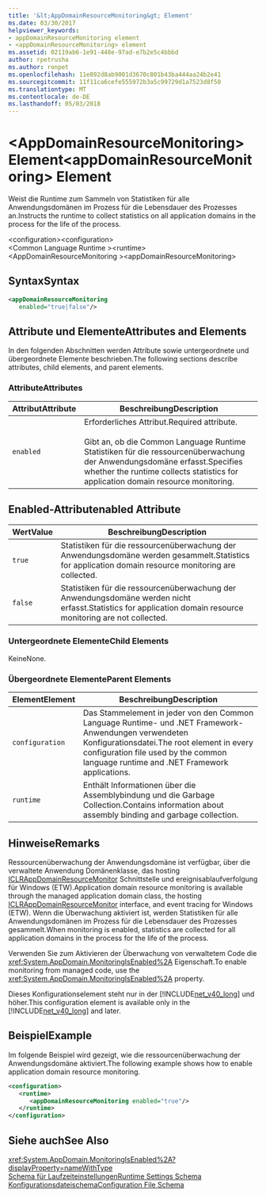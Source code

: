 ```yaml
---
title: '&lt;AppDomainResourceMonitoring&gt; Element'
ms.date: 03/30/2017
helpviewer_keywords:
- appDomainResourceMonitoring element
- <appDomainResourceMonitoring> element
ms.assetid: 02119ab6-1e91-448e-97ad-e7b2e5c4bbbd
author: rpetrusha
ms.author: ronpet
ms.openlocfilehash: 11e892d8ab9001d3670c801b43ba444aa24b2e41
ms.sourcegitcommit: 11f11ca6cefe555972b3a5c99729d1a7523d8f50
ms.translationtype: MT
ms.contentlocale: de-DE
ms.lasthandoff: 05/03/2018
---
```

# <a name="ltappdomainresourcemonitoringgt-element"></a><span data-ttu-id="15d55-102">&lt;AppDomainResourceMonitoring&gt; Element</span><span class="sxs-lookup"><span data-stu-id="15d55-102">&lt;appDomainResourceMonitoring&gt; Element</span></span>
<span data-ttu-id="15d55-103">Weist die Runtime zum Sammeln von Statistiken für alle Anwendungsdomänen im Prozess für die Lebensdauer des Prozesses an.</span><span class="sxs-lookup"><span data-stu-id="15d55-103">Instructs the runtime to collect statistics on all application domains in the process for the life of the process.</span></span>  
  
 <span data-ttu-id="15d55-104">\<configuration></span><span class="sxs-lookup"><span data-stu-id="15d55-104">\<configuration></span></span>  
<span data-ttu-id="15d55-105">\<Common Language Runtime ></span><span class="sxs-lookup"><span data-stu-id="15d55-105">\<runtime></span></span>  
<span data-ttu-id="15d55-106">\<AppDomainResourceMonitoring ></span><span class="sxs-lookup"><span data-stu-id="15d55-106">\<appDomainResourceMonitoring></span></span>  
  
## <a name="syntax"></a><span data-ttu-id="15d55-107">Syntax</span><span class="sxs-lookup"><span data-stu-id="15d55-107">Syntax</span></span>  
  
```xml  
<appDomainResourceMonitoring    
   enabled="true|false"/>  
```  
  
## <a name="attributes-and-elements"></a><span data-ttu-id="15d55-108">Attribute und Elemente</span><span class="sxs-lookup"><span data-stu-id="15d55-108">Attributes and Elements</span></span>  
 <span data-ttu-id="15d55-109">In den folgenden Abschnitten werden Attribute sowie untergeordnete und übergeordnete Elemente beschrieben.</span><span class="sxs-lookup"><span data-stu-id="15d55-109">The following sections describe attributes, child elements, and parent elements.</span></span>  
  
### <a name="attributes"></a><span data-ttu-id="15d55-110">Attribute</span><span class="sxs-lookup"><span data-stu-id="15d55-110">Attributes</span></span>  
  
|<span data-ttu-id="15d55-111">Attribut</span><span class="sxs-lookup"><span data-stu-id="15d55-111">Attribute</span></span>|<span data-ttu-id="15d55-112">Beschreibung</span><span class="sxs-lookup"><span data-stu-id="15d55-112">Description</span></span>|  
|---------------|-----------------|  
|`enabled`|<span data-ttu-id="15d55-113">Erforderliches Attribut.</span><span class="sxs-lookup"><span data-stu-id="15d55-113">Required attribute.</span></span><br /><br /> <span data-ttu-id="15d55-114">Gibt an, ob die Common Language Runtime Statistiken für die ressourcenüberwachung der Anwendungsdomäne erfasst.</span><span class="sxs-lookup"><span data-stu-id="15d55-114">Specifies whether the runtime collects statistics for application domain resource monitoring.</span></span>|  
  
## <a name="enabled-attribute"></a><span data-ttu-id="15d55-115">Enabled-Attribut</span><span class="sxs-lookup"><span data-stu-id="15d55-115">enabled Attribute</span></span>  
  
|<span data-ttu-id="15d55-116">Wert</span><span class="sxs-lookup"><span data-stu-id="15d55-116">Value</span></span>|<span data-ttu-id="15d55-117">Beschreibung</span><span class="sxs-lookup"><span data-stu-id="15d55-117">Description</span></span>|  
|-----------|-----------------|  
|`true`|<span data-ttu-id="15d55-118">Statistiken für die ressourcenüberwachung der Anwendungsdomäne werden gesammelt.</span><span class="sxs-lookup"><span data-stu-id="15d55-118">Statistics for application domain resource monitoring are collected.</span></span>|  
|`false`|<span data-ttu-id="15d55-119">Statistiken für die ressourcenüberwachung der Anwendungsdomäne werden nicht erfasst.</span><span class="sxs-lookup"><span data-stu-id="15d55-119">Statistics for application domain resource monitoring are not collected.</span></span>|  
  
### <a name="child-elements"></a><span data-ttu-id="15d55-120">Untergeordnete Elemente</span><span class="sxs-lookup"><span data-stu-id="15d55-120">Child Elements</span></span>  
 <span data-ttu-id="15d55-121">Keine</span><span class="sxs-lookup"><span data-stu-id="15d55-121">None.</span></span>  
  
### <a name="parent-elements"></a><span data-ttu-id="15d55-122">Übergeordnete Elemente</span><span class="sxs-lookup"><span data-stu-id="15d55-122">Parent Elements</span></span>  
  
|<span data-ttu-id="15d55-123">Element</span><span class="sxs-lookup"><span data-stu-id="15d55-123">Element</span></span>|<span data-ttu-id="15d55-124">Beschreibung</span><span class="sxs-lookup"><span data-stu-id="15d55-124">Description</span></span>|  
|-------------|-----------------|  
|`configuration`|<span data-ttu-id="15d55-125">Das Stammelement in jeder von den Common Language Runtime- und .NET Framework-Anwendungen verwendeten Konfigurationsdatei.</span><span class="sxs-lookup"><span data-stu-id="15d55-125">The root element in every configuration file used by the common language runtime and .NET Framework applications.</span></span>|  
|`runtime`|<span data-ttu-id="15d55-126">Enthält Informationen über die Assemblybindung und die Garbage Collection.</span><span class="sxs-lookup"><span data-stu-id="15d55-126">Contains information about assembly binding and garbage collection.</span></span>|  
  
## <a name="remarks"></a><span data-ttu-id="15d55-127">Hinweise</span><span class="sxs-lookup"><span data-stu-id="15d55-127">Remarks</span></span>  
 <span data-ttu-id="15d55-128">Ressourcenüberwachung der Anwendungsdomäne ist verfügbar, über die verwaltete Anwendung Domänenklasse, das hosting [ICLRAppDomainResourceMonitor](../../../../../docs/framework/unmanaged-api/hosting/iclrappdomainresourcemonitor-interface.md) Schnittstelle und ereignisablaufverfolgung für Windows (ETW).</span><span class="sxs-lookup"><span data-stu-id="15d55-128">Application domain resource monitoring is available through the managed application domain class, the hosting [ICLRAppDomainResourceMonitor](../../../../../docs/framework/unmanaged-api/hosting/iclrappdomainresourcemonitor-interface.md) interface, and event tracing for Windows (ETW).</span></span> <span data-ttu-id="15d55-129">Wenn die Überwachung aktiviert ist, werden Statistiken für alle Anwendungsdomänen im Prozess für die Lebensdauer des Prozesses gesammelt.</span><span class="sxs-lookup"><span data-stu-id="15d55-129">When monitoring is enabled, statistics are collected for all application domains in the process for the life of the process.</span></span>  
  
 <span data-ttu-id="15d55-130">Verwenden Sie zum Aktivieren der Überwachung von verwaltetem Code die <xref:System.AppDomain.MonitoringIsEnabled%2A> Eigenschaft.</span><span class="sxs-lookup"><span data-stu-id="15d55-130">To enable monitoring from managed code, use the <xref:System.AppDomain.MonitoringIsEnabled%2A> property.</span></span>  
  
 <span data-ttu-id="15d55-131">Dieses Konfigurationselement steht nur in der [!INCLUDE[net_v40_long](../../../../../includes/net-v40-long-md.md)] und höher.</span><span class="sxs-lookup"><span data-stu-id="15d55-131">This configuration element is available only in the [!INCLUDE[net_v40_long](../../../../../includes/net-v40-long-md.md)] and later.</span></span>  
  
## <a name="example"></a><span data-ttu-id="15d55-132">Beispiel</span><span class="sxs-lookup"><span data-stu-id="15d55-132">Example</span></span>  
 <span data-ttu-id="15d55-133">Im folgende Beispiel wird gezeigt, wie die ressourcenüberwachung der Anwendungsdomäne aktiviert.</span><span class="sxs-lookup"><span data-stu-id="15d55-133">The following example shows how to enable application domain resource monitoring.</span></span>  
  
```xml  
<configuration>  
   <runtime>  
      <appDomainResourceMonitoring enabled="true"/>  
   </runtime>  
</configuration>  
```  
  
## <a name="see-also"></a><span data-ttu-id="15d55-134">Siehe auch</span><span class="sxs-lookup"><span data-stu-id="15d55-134">See Also</span></span>  
 <xref:System.AppDomain.MonitoringIsEnabled%2A?displayProperty=nameWithType>  
 [<span data-ttu-id="15d55-135">Schema für Laufzeiteinstellungen</span><span class="sxs-lookup"><span data-stu-id="15d55-135">Runtime Settings Schema</span></span>](../../../../../docs/framework/configure-apps/file-schema/runtime/index.md)  
 [<span data-ttu-id="15d55-136">Konfigurationsdateischema</span><span class="sxs-lookup"><span data-stu-id="15d55-136">Configuration File Schema</span></span>](../../../../../docs/framework/configure-apps/file-schema/index.md)
